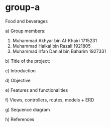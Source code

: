 # group-a
Food and beverages

a) Group members:
  1. Muhammad Akhyar bin Al-Khairi     1715231
  2. Muhammad Haikal bin Razali        1921805
  3. Muhammad Irfan Danial bin Baharim 1927331

b) Title of the project:

c) Introduction

d) Objective

e) Features and functionalities

f) Views, controllers, routes, models + ERD

g) Sequence diagram

h) References
